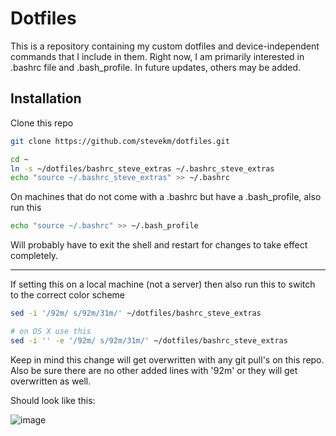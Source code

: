 Dotfiles
========
This is a repository containing my custom dotfiles and device-independent commands that I include in them.
Right now, I am primarily interested in .bashrc file and .bash_profile. In future updates, others may be added.

Installation
------------

Clone this repo

``` bash
git clone https://github.com/stevekm/dotfiles.git
```


```bash
cd ~
ln -s ~/dotfiles/bashrc_steve_extras ~/.bashrc_steve_extras
echo "source ~/.bashrc_steve_extras" >> ~/.bashrc
```

On machines that do not come with a .bashrc but have a .bash_profile, also run this
```bash
echo "source ~/.bashrc" >> ~/.bash_profile
```

Will probably have to exit the shell and restart for changes to take effect completely.

-------

If setting this on a local machine (not a server) then also run this to switch to the correct color scheme

```bash
sed -i '/92m/ s/92m/31m/' ~/dotfiles/bashrc_steve_extras

# on OS X use this
sed -i '' -e '/92m/ s/92m/31m/' ~/dotfiles/bashrc_steve_extras
```

Keep in mind this change will get overwritten with any git pull's on this repo. Also be sure there are no other added lines with '92m' or they will get overwritten as well.

Should look like this:

![image](https://cloud.githubusercontent.com/assets/10505524/21250576/5f4f884a-c314-11e6-90c2-9156e6c89b7d.png)
